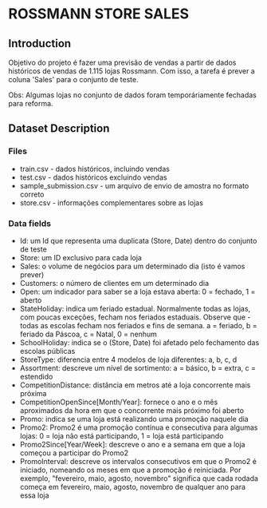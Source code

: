 # ROSSMANN STORE SALES

## Introduction

Objetivo do projeto é fazer uma previsão de vendas a partir de dados históricos de vendas de 1.115 lojas Rossmann. Com isso, a tarefa é prever a coluna 'Sales' para o conjunto de teste.

Obs: Algumas lojas no conjunto de dados foram temporáriamente fechadas para reforma.

## Dataset Description

### Files

- train.csv - dados históricos, incluindo vendas
- test.csv - dados históricos excluindo vendas
- sample_submission.csv - um arquivo de envio de amostra no formato correto
- store.csv - informações complementares sobre as lojas

### Data fields

- Id: um Id que representa uma duplicata (Store, Date) dentro do conjunto de teste
- Store: um ID exclusivo para cada loja
- Sales: o volume de negócios para um determinado dia (isto é vamos prever)
- Customers: o número de clientes em um determinado dia
- Open: um indicador para saber se a loja estava aberta: 0 = fechado, 1 = aberto
- StateHoliday: indica um feriado estadual. Normalmente todas as lojas, com poucas exceções, fecham nos feriados estaduais. Observe que - todas as escolas fecham nos feriados e fins de semana. a = feriado, b = feriado da Páscoa, c = Natal, 0 = nenhum
- SchoolHoliday: indica se o (Store, Date) foi afetado pelo fechamento das escolas públicas
- StoreType: diferencia entre 4 modelos de loja diferentes: a, b, c, d
- Assortment: descreve um nível de sortimento: a = básico, b = extra, c = estendido
- CompetitionDistance: distância em metros até a loja concorrente mais próxima
- CompetitionOpenSince[Month/Year]: fornece o ano e o mês aproximados da hora em que o concorrente mais próximo foi aberto
- Promo: indica se uma loja está realizando uma promoção naquele dia
- Promo2: Promo2 é uma promoção contínua e consecutiva para algumas lojas: 0 = loja não está participando, 1 = loja está participando
- Promo2Since[Year/Week]: descreve o ano e a semana em que a loja começou a participar do Promo2
- PromoInterval: descreve os intervalos consecutivos em que o Promo2 é iniciado, nomeando os meses em que a promoção é reiniciada. Por exemplo, "fevereiro, maio, agosto, novembro" significa que cada rodada começa em fevereiro, maio, agosto, novembro de qualquer ano para essa loja

